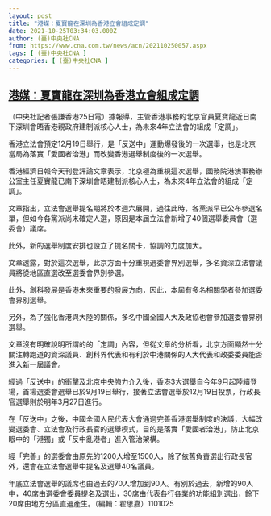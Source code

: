 ```yaml
---
layout: post
title: "港媒：夏寶龍在深圳為香港立會組成定調"
date: 2021-10-25T03:34:03.000Z
author: (臺)中央社CNA
from: https://www.cna.com.tw/news/acn/202110250057.aspx
tags: [ (臺)中央社CNA ]
categories: [ (臺)中央社CNA ]
---
```

<!--1635132843000-->
[港媒：夏寶龍在深圳為香港立會組成定調](https://www.cna.com.tw/news/acn/202110250057.aspx)
------

<div>
<div></div><div><p>（中央社記者張謙香港25日電）據報導，主管香港事務的北京官員夏寶龍近日南下深圳會晤香港親政府建制派核心人士，為未來4年立法會的組成「定調」。</p><p>香港立法會預定12月19日舉行，是「反送中」運動爆發後的一次選舉，也是北京當局為落實「愛國者治港」而改變香港選舉制度後的一次選舉。</p><p>香港經濟日報今天刊登評論文章表示，北京極為重視這次選舉，國務院港澳事務辦公室主任夏實龍已南下深圳會晤建制派核心人士，為未來4年立法會的組成「定調」。</p><p>文章指出，立法會選舉提名期將於本週六展開，過往此時，各黨派早已公布參選名單，但如今各黨派尚未確定人選，原因是本屆立法會新增了40個選舉委員會（選委會）議席。</p><p>此外，新的選舉制度安排也設立了提名關卡，協調的力度加大。</p><p>文章透露，對於這次選舉，此京方面十分重視選委會界別選舉，多名資深立法會議員將從地區直選改至選委會界別參選。</p><p>此外，創科發展是香港未來重要的發展方向，因此，本屆有多名相關學者參加選委會界別選舉。</p><p>另外，為了強化香港與大陸的關係，多名中國全國人大及政協也會參加選委會界別選舉。</p><p>文章沒有明確說明所謂的的「定調」內容，但從文章的分析看，北京方面顯然十分關注轉跑道的資深議員、創科界代表和有利於中港關係的人大代表和政委委員能否進入新一屆議會。</p><p>經過「反送中」的衝擊及北京中央強力介入後，香港3大選舉自今年9月起陸續登場，首場選委會選舉已於9月19日舉行，接著立法會選舉於12月19日投票，行政長官選舉則於明年3月27日進行。</p><p>在「反送中」之後，中國全國人民代表大會通過完善香港選舉制度的決議，大幅改變選委會、立法會及行政長官的選舉模式，目的是落實「愛國者治港」，防止北京眼中的「港獨」或「反中亂港者」進入管治架構。</p><p>經「完善」的選委會由原先的1200人增至1500人，除了依舊負責選出行政長官外，還會在立法會選舉中提名及選舉40名議員。</p><p>年底立法會選舉的議席也由過去的70人增加到90人。有別於過去，新增的90人中，40席由選委會委員提名及選出，30席由代表各行各業的功能組別選出，餘下20席由地方分區直選產生。（編輯：翟思嘉）1101025</p></div>
</div>
